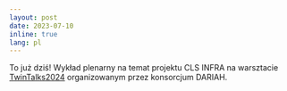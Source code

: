 ```yaml
---
layout: post
date: 2023-07-10
inline: true
lang: pl
---
```



To już dziś! Wykład plenarny na temat projektu CLS INFRA na warsztacie [TwinTalks2024](https://www.clarin.eu/event/2023/twintalks-workshop-dh2023) organizowanym przez konsorcjum DARIAH.

